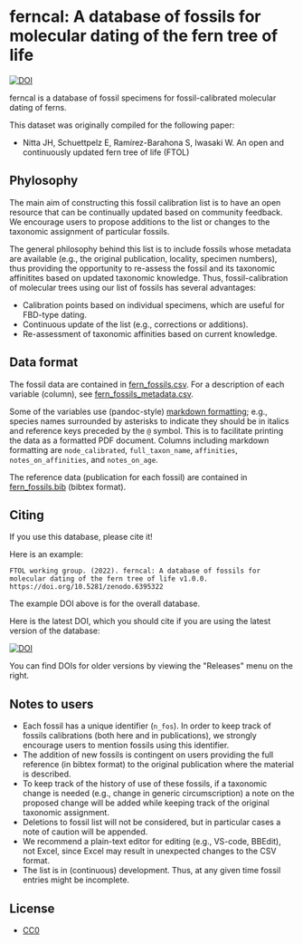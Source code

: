 # ferncal: A database of fossils for molecular dating of the fern tree of life

[![DOI](https://zenodo.org/badge/465086693.svg)](https://zenodo.org/badge/latestdoi/465086693)

ferncal is a database of fossil specimens for fossil-calibrated molecular dating of ferns.

This dataset was originally compiled for the following paper:  
- Nitta JH, Schuettpelz E, Ramírez-Barahona S, Iwasaki W. An open and continuously updated fern tree of life (FTOL)

## Phylosophy

The main aim of constructing this fossil calibration list is to have an open resource that can be continually updated based on community feedback. We encourage users to propose additions to the list or changes to the taxonomic assignment of particular fossils.

The general philosophy behind this list is to include fossils whose metadata are available (e.g., the original publication, locality, specimen numbers), thus providing the opportunity to re-assess the fossil and its taxonomic affinitites based on updated taxonomic knowledge. Thus, fossil-calibration of molecular trees using our list of fossils has several advantages:
- Calibration points based on individual specimens, which are useful for FBD-type dating.
- Continuous update of the list (e.g., corrections or additions).
- Re-assessment of taxonomic affinities based on current knowledge.

## Data format

The fossil data are contained in [fern_fossils.csv](fern_fossils.csv).
For a description of each variable (column), see [fern_fossils_metadata.csv](fern_fossils_metadata.csv).

Some of the variables use (pandoc-style) [markdown formatting](https://pandoc.org/MANUAL.html#pandocs-markdown); e.g., species names surrounded by asterisks to indicate they should be in italics and reference keys preceded by the `@` symbol.
This is to facilitate printing the data as a formatted PDF document. 
Columns including markdown formatting are `node_calibrated`, `full_taxon_name`, `affinities`, `notes_on_affinities`, and `notes_on_age`.

The reference data (publication for each fossil) are contained in [fern_fossils.bib](fern_fossils.bib) (bibtex format).

## Citing

If you use this database, please cite it!

Here is an example:

    FTOL working group. (2022). ferncal: A database of fossils for molecular dating of the fern tree of life v1.0.0. https://doi.org/10.5281/zenodo.6395322

The example DOI above is for the overall database.

Here is the latest DOI, which you should cite if you are using the latest version of the database:

[![DOI](https://zenodo.org/badge/465086693.svg)](https://zenodo.org/badge/latestdoi/465086693)

You can find DOIs for older versions by viewing the "Releases" menu on the right.
## Notes to users

- Each fossil has a unique identifier (`n_fos`). In order to keep track of fossils calibrations (both here and in publications), we strongly encourage users to mention fossils using this identifier.  
- The addition of new fossils is contingent on users providing the full reference (in bibtex format) to the original publication where the material is described.  
- To keep track of the history of use of these fossils, if a taxonomic change is needed (e.g., change in generic circumscription) a note on the proposed change will be added while keeping track of the original taxonomic assignment.  
- Deletions to fossil list will not be considered, but in particular cases a note of caution will be appended.
- We recommend a plain-text editor for editing (e.g., VS-code, BBEdit), not Excel, since Excel may result in unexpected changes to the CSV format.
- The list is in (continuous) development. Thus, at any given time fossil entries might be incomplete.

## License

- [CC0](LICENSE)